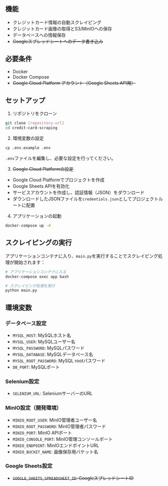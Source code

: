 ## 機能

- クレジットカード情報の自動スクレイピング
- クレジットカード画像の取得とS3/MinIOへの保存
- データベースへの情報保存
- ~~Googleスプレッドシートへのデータ書き込み~~

## 必要条件

- Docker
- Docker Compose
- ~~Google Cloud Platform アカウント（Google Sheets API用）~~

## セットアップ

1. リポジトリをクローン
```bash
git clone [repository-url]
cd credit-card-scraping
```

2. 環境変数の設定
```bash
cp .env.example .env
```
`.env`ファイルを編集し、必要な設定を行ってください。

3. ~~Google Cloud Platformの設定~~
- Google Cloud Platformでプロジェクトを作成
- Google Sheets APIを有効化
- サービスアカウントを作成し、認証情報（JSON）をダウンロード
- ダウンロードしたJSONファイルを`credentials.json`としてプロジェクトルートに配置

4. アプリケーションの起動
```bash
docker-compose up -d
```

## スクレイピングの実行

アプリケーションコンテナに入り、`main.py`を実行することでスクレイピング処理が開始されます：

```bash
# アプリケーションコンテナに入る
docker-compose exec app bash

# スクレイピング処理を実行
python main.py
```

## 環境変数

### データベース設定
- `MYSQL_HOST`: MySQLホスト名
- `MYSQL_USER`: MySQLユーザー名
- `MYSQL_PASSWORD`: MySQLパスワード
- `MYSQL_DATABASE`: MySQLデータベース名
- `MYSQL_ROOT_PASSWORD`: MySQL rootパスワード
- `DB_PORT`: MySQLポート

### Selenium設定
- `SELENIUM_URL`: SeleniumサーバーのURL

### MinIO設定（開発環境）
- `MINIO_ROOT_USER`: MinIO管理者ユーザー名
- `MINIO_ROOT_PASSWORD`: MinIO管理者パスワード
- `MINIO_PORT`: MinIO APIポート
- `MINIO_CONSOLE_PORT`: MinIO管理コンソールポート
- `MINIO_ENDPOINT`: MinIOエンドポイントURL
- `MINIO_BUCKET_NAME`: 画像保存用バケット名

### Google Sheets設定
- ~~`GOOGLE_SHEETS_SPREADSHEET_ID`: GoogleスプレッドシートID~~